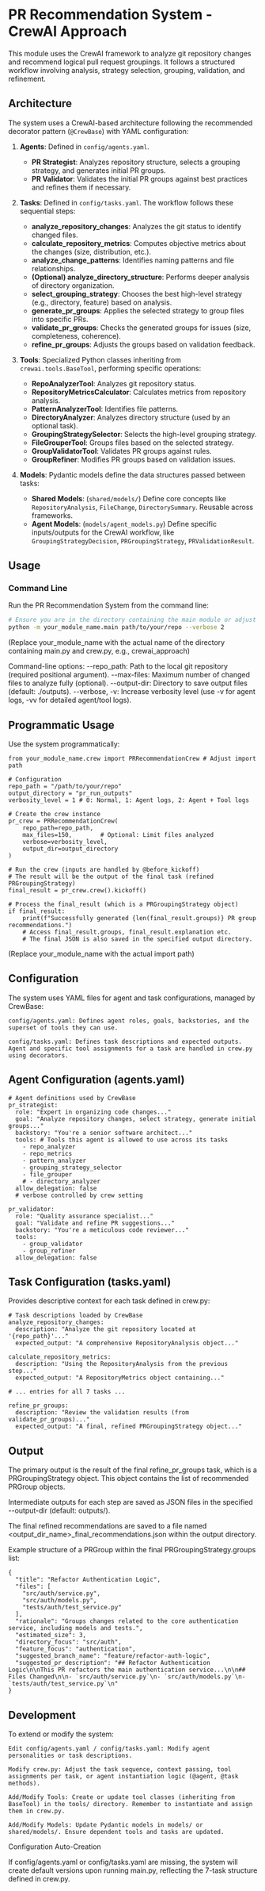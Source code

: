 # PR Recommendation System - CrewAI Approach

This module uses the CrewAI framework to analyze git repository changes and recommend logical pull request groupings. It follows a structured workflow involving analysis, strategy selection, grouping, validation, and refinement.

## Architecture

The system uses a CrewAI-based architecture following the recommended decorator pattern (`@CrewBase`) with YAML configuration:

1.  **Agents**: Defined in `config/agents.yaml`.
    *   **PR Strategist**: Analyzes repository structure, selects a grouping strategy, and generates initial PR groups.
    *   **PR Validator**: Validates the initial PR groups against best practices and refines them if necessary.

2.  **Tasks**: Defined in `config/tasks.yaml`. The workflow follows these sequential steps:
    *   **analyze\_repository\_changes**: Analyzes the git status to identify changed files.
    *   **calculate\_repository\_metrics**: Computes objective metrics about the changes (size, distribution, etc.).
    *   **analyze\_change\_patterns**: Identifies naming patterns and file relationships.
    *   **(Optional) analyze\_directory\_structure**: Performs deeper analysis of directory organization.
    *   **select\_grouping\_strategy**: Chooses the best high-level strategy (e.g., directory, feature) based on analysis.
    *   **generate\_pr\_groups**: Applies the selected strategy to group files into specific PRs.
    *   **validate\_pr\_groups**: Checks the generated groups for issues (size, completeness, coherence).
    *   **refine\_pr\_groups**: Adjusts the groups based on validation feedback.

3.  **Tools**: Specialized Python classes inheriting from `crewai.tools.BaseTool`, performing specific operations:
    *   **RepoAnalyzerTool**: Analyzes git repository status.
    *   **RepositoryMetricsCalculator**: Calculates metrics from repository analysis.
    *   **PatternAnalyzerTool**: Identifies file patterns.
    *   **DirectoryAnalyzer**: Analyzes directory structure (used by an optional task).
    *   **GroupingStrategySelector**: Selects the high-level grouping strategy.
    *   **FileGrouperTool**: Groups files based on the selected strategy.
    *   **GroupValidatorTool**: Validates PR groups against rules.
    *   **GroupRefiner**: Modifies PR groups based on validation issues.

4.  **Models**: Pydantic models define the data structures passed between tasks:
    *   **Shared Models**: (`shared/models/`) Define core concepts like `RepositoryAnalysis`, `FileChange`, `DirectorySummary`. Reusable across frameworks.
    *   **Agent Models**: (`models/agent_models.py`) Define specific inputs/outputs for the CrewAI workflow, like `GroupingStrategyDecision`, `PRGroupingStrategy`, `PRValidationResult`.

## Usage

### Command Line

Run the PR Recommendation System from the command line:

```bash
# Ensure you are in the directory containing the main module or adjust path
python -m your_module_name.main path/to/your/repo --verbose 2
```

(Replace your_module_name with the actual name of the directory containing main.py and crew.py, e.g., crewai_approach)

Command-line options:
    --repo_path: Path to the local git repository (required positional argument).
    --max-files: Maximum number of changed files to analyze fully (optional).
    --output-dir: Directory to save output files (default: ./outputs).
    --verbose, -v: Increase verbosity level (use -v for agent logs, -vv for detailed agent/tool logs).

## Programmatic Usage

Use the system programmatically:
```
from your_module_name.crew import PRRecommendationCrew # Adjust import path

# Configuration
repo_path = "/path/to/your/repo"
output_directory = "pr_run_outputs"
verbosity_level = 1 # 0: Normal, 1: Agent logs, 2: Agent + Tool logs

# Create the crew instance
pr_crew = PRRecommendationCrew(
    repo_path=repo_path,
    max_files=150,        # Optional: Limit files analyzed
    verbose=verbosity_level,
    output_dir=output_directory
)

# Run the crew (inputs are handled by @before_kickoff)
# The result will be the output of the final task (refined PRGroupingStrategy)
final_result = pr_crew.crew().kickoff()

# Process the final_result (which is a PRGroupingStrategy object)
if final_result:
    print(f"Successfully generated {len(final_result.groups)} PR group recommendations.")
    # Access final_result.groups, final_result.explanation etc.
    # The final JSON is also saved in the specified output directory.
```
(Replace your_module_name with the actual import path)

## Configuration

The system uses YAML files for agent and task configurations, managed by CrewBase:

    config/agents.yaml: Defines agent roles, goals, backstories, and the superset of tools they can use.

    config/tasks.yaml: Defines task descriptions and expected outputs. Agent and specific tool assignments for a task are handled in crew.py using decorators.

## Agent Configuration (agents.yaml)
```
# Agent definitions used by CrewBase
pr_strategist:
  role: "Expert in organizing code changes..."
  goal: "Analyze repository changes, select strategy, generate initial groups..."
  backstory: "You're a senior software architect..."
  tools: # Tools this agent is allowed to use across its tasks
    - repo_analyzer
    - repo_metrics
    - pattern_analyzer
    - grouping_strategy_selector
    - file_grouper
    # - directory_analyzer
  allow_delegation: false
  # verbose controlled by crew setting

pr_validator:
  role: "Quality assurance specialist..."
  goal: "Validate and refine PR suggestions..."
  backstory: "You're a meticulous code reviewer..."
  tools:
    - group_validator
    - group_refiner
  allow_delegation: false
```

## Task Configuration (tasks.yaml)

Provides descriptive context for each task defined in crew.py:

```
# Task descriptions loaded by CrewBase
analyze_repository_changes:
  description: "Analyze the git repository located at '{repo_path}'..."
  expected_output: "A comprehensive RepositoryAnalysis object..."

calculate_repository_metrics:
  description: "Using the RepositoryAnalysis from the previous step..."
  expected_output: "A RepositoryMetrics object containing..."

# ... entries for all 7 tasks ...

refine_pr_groups:
  description: "Review the validation results (from validate_pr_groups)..."
  expected_output: "A final, refined PRGroupingStrategy object..."
```

## Output

The primary output is the result of the final refine_pr_groups task, which is a PRGroupingStrategy object. This object contains the list of recommended PRGroup objects.

Intermediate outputs for each step are saved as JSON files in the specified --output-dir (default: outputs/).

The final refined recommendations are saved to a file named <output_dir_name>_final_recommendations.json within the output directory.

Example structure of a PRGroup within the final PRGroupingStrategy.groups list:
```
{
  "title": "Refactor Authentication Logic",
  "files": [
    "src/auth/service.py",
    "src/auth/models.py",
    "tests/auth/test_service.py"
  ],
  "rationale": "Groups changes related to the core authentication service, including models and tests.",
  "estimated_size": 3,
  "directory_focus": "src/auth",
  "feature_focus": "authentication",
  "suggested_branch_name": "feature/refactor-auth-logic",
  "suggested_pr_description": "## Refactor Authentication Logic\n\nThis PR refactors the main authentication service...\n\n## Files Changed\n\n- `src/auth/service.py`\n- `src/auth/models.py`\n- `tests/auth/test_service.py`\n"
}
```

## Development

To extend or modify the system:

    Edit config/agents.yaml / config/tasks.yaml: Modify agent personalities or task descriptions.

    Modify crew.py: Adjust the task sequence, context passing, tool assignments per task, or agent instantiation logic (@agent, @task methods).

    Add/Modify Tools: Create or update tool classes (inheriting from BaseTool) in the tools/ directory. Remember to instantiate and assign them in crew.py.

    Add/Modify Models: Update Pydantic models in models/ or shared/models/. Ensure dependent tools and tasks are updated.

Configuration Auto-Creation

If config/agents.yaml or config/tasks.yaml are missing, the system will create default versions upon running main.py, reflecting the 7-task structure defined in crew.py.
